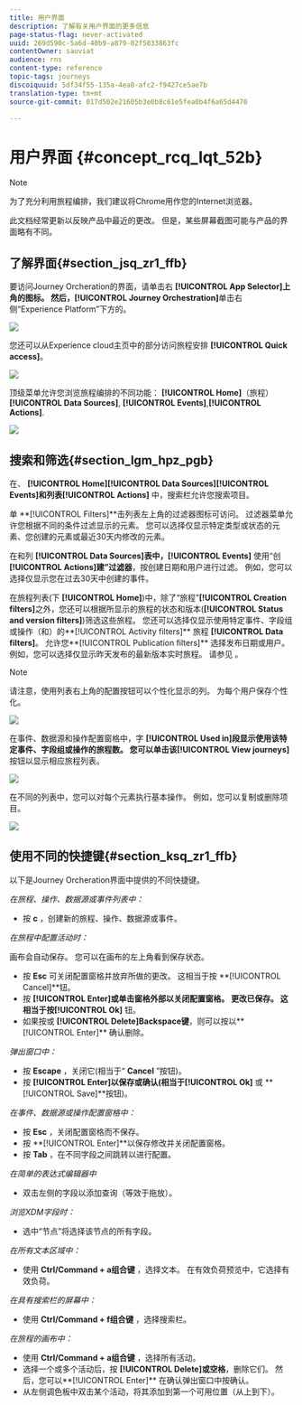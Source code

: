 ```yaml
---
title: 用户界面
description: 了解有关用户界面的更多信息
page-status-flag: never-activated
uuid: 269d590c-5a6d-40b9-a879-02f5033863fc
contentOwner: sauviat
audience: rns
content-type: reference
topic-tags: journeys
discoiquuid: 5df34f55-135a-4ea8-afc2-f9427ce5ae7b
translation-type: tm+mt
source-git-commit: 017d502e21605b3e0b8c61e5fea0b4f6a65d4470

---
```



# 用户界面 {#concept_rcq_lqt_52b}

>[!NOTE]
>
>为了充分利用旅程编排，我们建议将Chrome用作您的Internet浏览器。
>
>此文档经常更新以反映产品中最近的更改。 但是，某些屏幕截图可能与产品的界面略有不同。

## 了解界面{#section_jsq_zr1_ffb}

要访问Journey Orcheration的界面，请单击右 **[!UICONTROL App Selector]**上角的图标。 然后，**[!UICONTROL Journey Orchestration]**&#x200B;单击右侧“Experience Platform”下方的。

![](../assets/journey1.png)

您还可以从Experience cloud主页中的部分访问旅程安排 **[!UICONTROL Quick access]**。

![](../assets/journey1bis.png)

顶级菜单允许您浏览旅程编排的不同功能： **[!UICONTROL Home]**（旅程）**[!UICONTROL Data Sources]**, **[!UICONTROL Events]**,**[!UICONTROL Actions]**.

![](../assets/journey2.png)

## 搜索和筛选{#section_lgm_hpz_pgb}

在、 **[!UICONTROL Home]****[!UICONTROL Data Sources]****[!UICONTROL Events]**和列表**[!UICONTROL Actions]** 中，搜索栏允许您搜索项目。

单 **[!UICONTROL Filters]**击列表左上角的过滤器图标可访问。 过滤器菜单允许您根据不同的条件过滤显示的元素。 您可以选择仅显示特定类型或状态的元素、您创建的元素或最近30天内修改的元素。

在和列 **[!UICONTROL Data Sources]**表中，**[!UICONTROL Events]** 使用“创 **[!UICONTROL Actions]**建”过滤器****，按创建日期和用户进行过滤。 例如，您可以选择仅显示您在过去30天中创建的事件。

在旅程列表(下 **[!UICONTROL Home]**)中，除了“旅程”**[!UICONTROL Creation filters]**&#x200B;之外，您还可以根据所显示的旅程的状态和版本(**[!UICONTROL Status and version filters]**)筛选这些旅程。 您还可以选择仅显示使用特定事件、字段组或操作（和）的**[!UICONTROL Activity filters]** 旅程 **[!UICONTROL Data filters]**。 允许您**[!UICONTROL Publication filters]** 选择发布日期或用户。 例如，您可以选择仅显示昨天发布的最新版本实时旅程。 请参见 [](../building-journeys/using-the-journey-designer.md)。

>[!NOTE]
>
>请注意，使用列表右上角的配置按钮可以个性化显示的列。 为每个用户保存个性化。

![](../assets/journey74.png)

在事件、数据源和操作配置窗格中，字 **[!UICONTROL Used in]**段显示使用该特定事件、字段组或操作的旅程数。 您可以单击该**[!UICONTROL View journeys]** 按钮以显示相应旅程列表。

![](../assets/journey3bis.png)

在不同的列表中，您可以对每个元素执行基本操作。 例如，您可以复制或删除项目。

![](../assets/journey4.png)

## 使用不同的快捷键{#section_ksq_zr1_ffb}

以下是Journey Orcheration界面中提供的不同快捷键。

_在旅程、操作、数据源或事件列表中：_

* 按 **c** ，创建新的旅程、操作、数据源或事件。

_在旅程中配置活动时：_

画布会自动保存。 您可以在画布的左上角看到保存状态。

* 按 **Esc** 可关闭配置窗格并放弃所做的更改。 这相当于按 **[!UICONTROL Cancel]**钮。
* 按 **[!UICONTROL Enter]**或单击窗格外部以关闭配置窗格。 更改已保存。 这相当于按**[!UICONTROL Ok]** 钮。
* 如果按或 **[!UICONTROL Delete]**Backspace**&#x200B;键&#x200B;**，则可以按以**[!UICONTROL Enter]** 确认删除。

_弹出窗口中：_

* 按 **Escape** ，关闭它(相当于“ **Cancel** ”按钮)。
* 按 **[!UICONTROL Enter]**以保存或确认(相当于**[!UICONTROL Ok]** 或 **[!UICONTROL Save]**按钮)。

_在事件、数据源或操作配置窗格中：_

* 按 **Esc** ，关闭配置窗格而不保存。
* 按 **[!UICONTROL Enter]**以保存修改并关闭配置窗格。
* 按 **Tab** ，在不同字段之间跳转以进行配置。

_在简单的表达式编辑器中_

* 双击左侧的字段以添加查询（等效于拖放）。

_浏览XDM字段时：_

* 选中“节点”将选择该节点的所有字段。

_在所有文本区域中：_

* 使用 **Ctrl/Command + a组合键** ，选择文本。 在有效负荷预览中，它选择有效负荷。

_在具有搜索栏的屏幕中：_

* 使用 **Ctrl/Command + f组合键** ，选择搜索栏。

_在旅程的画布中：_

* 使用 **Ctrl/Command + a组合键** ，选择所有活动。
* 选择一个或多个活动后，按 **[!UICONTROL Delete]**或**&#x200B;空格&#x200B;**，删除它们。 然后，您可以**[!UICONTROL Enter]** 在确认弹出窗口中按确认。
* 从左侧调色板中双击某个活动，将其添加到第一个可用位置（从上到下）。
